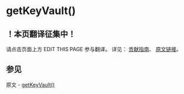 # getKeyVault()

## ！本页翻译征集中！

请点击页面上方 EDIT THIS PAGE 参与翻译。
详见：
[贡献指南]( https://github.com/JinMuInfo/MongoDB-Manual-zh/blob/master/CONTRIBUTING.md )、
[原文链接](  https://docs.mongodb.com/manual/reference/method/getKeyVault/  )。

## 参见

原文 - [getKeyVault()]( https://docs.mongodb.com/manual/reference/method/getKeyVault/ )

